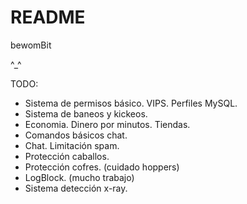 # README #

bewomBit

^_^

TODO:

- Sistema de permisos básico.
  VIPS.
  Perfiles MySQL.
- Sistema de baneos y kickeos.
- Economia.
  Dinero por minutos.
  Tiendas.
- Comandos básicos chat.
- Chat.
  Limitación spam.
- Protección caballos.
- Protección cofres.
 (cuidado hoppers)
- LogBlock.
 (mucho trabajo)
- Sistema detección x-ray.